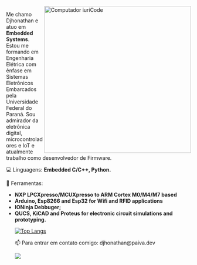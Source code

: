 <img src="https://raw.githubusercontent.com/MicaelliMedeiros/micaellimedeiros/master/image/computer-illustration.png" min-width="400px" max-width="400px" width="400px" align="right" alt="Computador iuriCode">

<p align="left"> 
  Me chamo Djhonathan e atuo em <strong>Embedded Systems</strong>.
  Estou me formando em Engenharia Elétrica com ênfase em Sistemas Eletrônicos Embarcados pela Universidade Federal do Paraná. Sou admirador da eletrônica digital,   microcontroladores e IoT e atualmente trabalho como desenvolvedor de Firmware.<br>
</p>

<p align="left">
  💻 Linguagens: <strong>Embedded C/C++, Python.</strong>
</p>

<p align="left">
  💼 Ferramentas:
<ul>
<li><strong>NXP LPCXpresso/MCUXpresso to ARM Cortex M0/M4/M7 based
    <li>Arduino, Esp8266 and Esp32 for Wifi and RFID applications
        <li>IONinja Debbuger;
            <li>QUCS, KiCAD and Proteus for electronic circuit simulations and prototyping.</strong>
</p>

  [![Top Langs](https://github-readme-stats.vercel.app/api/top-langs/?username=dhpn3&layout=compact&theme=dracula)](https://github.com/dhpn3?tab=repositories)


<p align="left">
  📫 Para entrar em contato comigo: djhonathan@paiva.dev
</p>

  <a href="#" alt="Linkedin">
  <img src="https://img.shields.io/badge/-Linkedin-0e76a8?style=flat-square&logo=Linkedin&logoColor=white&link=https://www.linkedin.com/in/djhonathan-henrique-paiva/" /></a>


